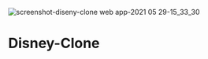![screenshot-diseny-clone web app-2021 05 29-15_33_30](https://user-images.githubusercontent.com/71871246/120066276-8c35e580-c093-11eb-8359-e3dac7389677.png)

# Disney-Clone
